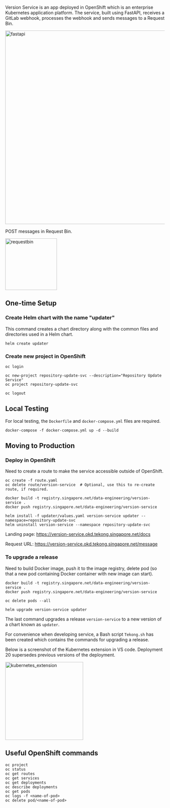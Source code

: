 Version Service is an app deployed in OpenShift which is an enterprise Kubernetes application platform. The service, built using FastAPI, receives a GitLab webhook, processes the webhook and sends messages to a Request Bin. 

<img width="611" alt="fastapi" src="https://user-images.githubusercontent.com/51873343/109282353-61e84800-7858-11eb-9a98-f29d6fc6521e.PNG">

POST messages in Request Bin.

<img width="163" alt="requestbin" src="https://user-images.githubusercontent.com/51873343/109282584-ad025b00-7858-11eb-95df-afeb11a8e5e1.PNG">

## One-time Setup

### Create Helm chart with the name "updater"
This command creates a chart directory along with the common files and directories used in a Helm chart. 
```
helm create updater
```

### Create new project in OpenShift
```
oc login

oc new-project repository-update-svc --description="Repository Update Service"
oc project repository-update-svc

oc logout
```

## Local Testing
For local testing, the `Dockerfile` and `docker-compose.yml` files are required.
```
docker-compose -f docker-compose.yml up -d --build
```

## Moving to Production

### Deploy in OpenShift
Need to create a route to make the service accessible outside of OpenShift.
```
oc create -f route.yaml
oc delete route/version-service  # Optional, use this to re-create route, if required.

docker build -t registry.singapore.net/data-engineering/version-service .
docker push registry.singapore.net/data-engineering/version-service

helm install -f updater/values.yaml version-service updater --namespace=repository-update-svc
helm uninstall version-service --namespace repository-update-svc
```

Landing page: https://version-service.okd.tekong.singapore.net/docs

Request URL: https://version-service.okd.tekong.singapore.net/message

### To upgrade a release
Need to build Docker image, push it to the image registry, delete pod (so that a new pod containing Docker container with new image can start).
```
docker build -t registry.singapore.net/data-engineering/version-service .
docker push registry.singapore.net/data-engineering/version-service

oc delete pods --all

helm upgrade version-service updater
```
The last command upgrades a release `version-service` to a new version of a chart known as `updater`.

For convenience when developing service, a Bash script `Tekong.sh` has been created which contains the commands for upgrading a release. 

Below is a screenshot of the Kubernetes extension in VS code. Deployment 20 supersedes previous versions of the deployment. 

<img width="246" alt="kubernetes_extension" src="https://user-images.githubusercontent.com/51873343/109409246-09d25280-79cc-11eb-98d4-f914bbcecba0.PNG">

## Useful OpenShift commands
```
oc project
oc status
oc get routes
oc get services
oc get deployments
oc describe deployments
oc get pods
oc logs -f <name-of-pod>
oc delete pod/<name-of-pod>
```

